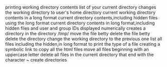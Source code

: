 printing working directory
contents list of your current directory
changes the working directory to user's home directory
current working directory contents in a long format
current directory contents,including hidden files using the long format
current directory contents in long format,including hidden files and user and group IDs displayed numerically
creates a directory in the directory /tmp/
move the file betty
delete the file betty
delete the directory
change the working directory to the previous one
list all files including the hidden,in long format
to print the type of a file
creating a symbolic link
to copy all the html files
move all files beginning with an uppercase letter
delete all files in the current directory that end with the character ~
create directories
